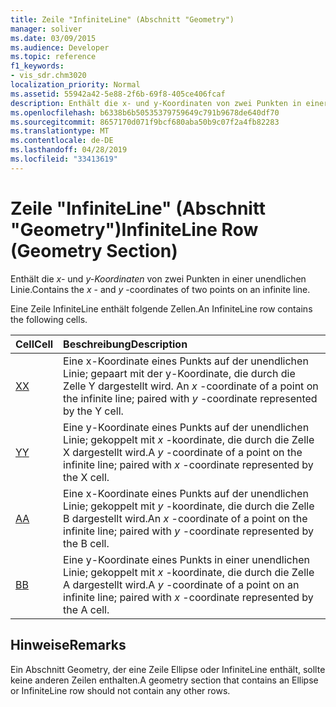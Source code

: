 ```yaml
---
title: Zeile "InfiniteLine" (Abschnitt "Geometry")
manager: soliver
ms.date: 03/09/2015
ms.audience: Developer
ms.topic: reference
f1_keywords:
- vis_sdr.chm3020
localization_priority: Normal
ms.assetid: 55942a42-5e88-2f6b-69f8-405ce406fcaf
description: Enthält die x- und y-Koordinaten von zwei Punkten in einer unendlichen Linie.
ms.openlocfilehash: b6338b6b50535379759649c791b9678de640df70
ms.sourcegitcommit: 8657170d071f9bcf680aba50b9c07f2a4fb82283
ms.translationtype: MT
ms.contentlocale: de-DE
ms.lasthandoff: 04/28/2019
ms.locfileid: "33413619"
---
```

# <a name="infiniteline-row-geometry-section"></a><span data-ttu-id="90b2b-103">Zeile "InfiniteLine" (Abschnitt "Geometry")</span><span class="sxs-lookup"><span data-stu-id="90b2b-103">InfiniteLine Row (Geometry Section)</span></span>

<span data-ttu-id="90b2b-104">Enthält die  *x-*  und  *y-Koordinaten*  von zwei Punkten in einer unendlichen Linie.</span><span class="sxs-lookup"><span data-stu-id="90b2b-104">Contains the  *x*  - and  *y*  -coordinates of two points on an infinite line.</span></span> 
  
<span data-ttu-id="90b2b-105">Eine Zeile InfiniteLine enthält folgende Zellen.</span><span class="sxs-lookup"><span data-stu-id="90b2b-105">An InfiniteLine row contains the following cells.</span></span>
  
|<span data-ttu-id="90b2b-106">**Cell**</span><span class="sxs-lookup"><span data-stu-id="90b2b-106">**Cell**</span></span>|<span data-ttu-id="90b2b-107">**Beschreibung**</span><span class="sxs-lookup"><span data-stu-id="90b2b-107">**Description**</span></span>|
|:-----|:-----|
|[<span data-ttu-id="90b2b-108">X</span><span class="sxs-lookup"><span data-stu-id="90b2b-108">X</span></span>](x-cell-geometry-section.md) <br/> |<span data-ttu-id="90b2b-109">Eine  x-Koordinate eines Punkts auf der unendlichen Linie; gepaart mit der y-Koordinate, die durch die Zelle Y dargestellt wird. </span><span class="sxs-lookup"><span data-stu-id="90b2b-109">An  *x*  -coordinate of a point on the infinite line; paired with  *y*  -coordinate represented by the Y cell.</span></span>  <br/> |
|[<span data-ttu-id="90b2b-110">Y</span><span class="sxs-lookup"><span data-stu-id="90b2b-110">Y</span></span>](y-cell-geometry-section.md) <br/> |<span data-ttu-id="90b2b-111">Eine  y-Koordinate eines Punkts auf der unendlichen Linie; gekoppelt mit *x* -koordinate, die durch die Zelle X dargestellt wird.</span><span class="sxs-lookup"><span data-stu-id="90b2b-111">A  *y*  -coordinate of a point on the infinite line; paired with  *x*  -coordinate represented by the X cell.</span></span>  <br/> |
|[<span data-ttu-id="90b2b-112">A</span><span class="sxs-lookup"><span data-stu-id="90b2b-112">A</span></span>](a-cell-geometry-section.md) <br/> |<span data-ttu-id="90b2b-113">Eine  x-Koordinate eines Punkts auf der unendlichen Linie; gekoppelt mit *y* -koordinate, die durch die Zelle B dargestellt wird.</span><span class="sxs-lookup"><span data-stu-id="90b2b-113">An  *x*  -coordinate of a point on the infinite line; paired with  *y*  -coordinate represented by the B cell.</span></span>  <br/> |
|[<span data-ttu-id="90b2b-114">B</span><span class="sxs-lookup"><span data-stu-id="90b2b-114">B</span></span>](b-cell-geometry-section.md) <br/> |<span data-ttu-id="90b2b-115">Eine  y-Koordinate eines Punkts in einer unendlichen Linie; gekoppelt mit *x* -koordinate, die durch die Zelle A dargestellt wird.</span><span class="sxs-lookup"><span data-stu-id="90b2b-115">A  *y*  -coordinate of a point on an infinite line; paired with  *x*  -coordinate represented by the A cell.</span></span>  <br/> |
   
## <a name="remarks"></a><span data-ttu-id="90b2b-116">Hinweise</span><span class="sxs-lookup"><span data-stu-id="90b2b-116">Remarks</span></span>

<span data-ttu-id="90b2b-117">Ein Abschnitt Geometry, der eine Zeile Ellipse oder InfiniteLine enthält, sollte keine anderen Zeilen enthalten.</span><span class="sxs-lookup"><span data-stu-id="90b2b-117">A geometry section that contains an Ellipse or InfiniteLine row should not contain any other rows.</span></span>
  

